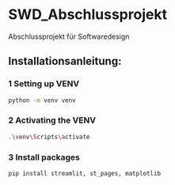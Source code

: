 # SWD_Abschlussprojekt

Abschlussprojekt für Softwaredesign

## Installationsanleitung:

### 1 Setting up VENV
```bash
python -m venv venv
```

### 2 Activating the VENV
```bash
.\venv\Scripts\activate
```

### 3 Install packages
```bash
pip install streamlit, st_pages, matplotlib
```
